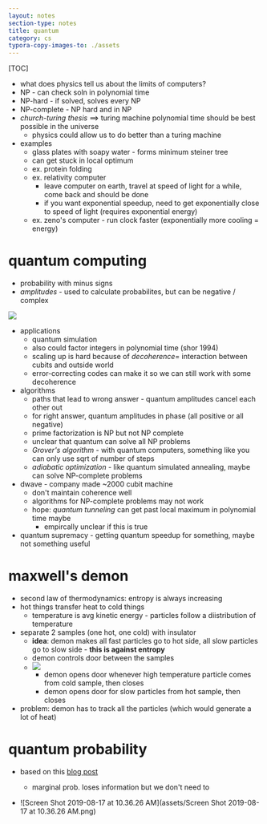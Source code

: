 ```yaml
---
layout: notes
section-type: notes
title: quantum
category: cs
typora-copy-images-to: ./assets
---
```


[TOC]

- what does physics tell us about the limits of computers?
- NP - can check soln in polynomial time
- NP-hard - if solved, solves every NP
- NP-complete - NP hard and in NP
- *church-turing thesis* $\implies$ turing machine polynomial time should be best possible in the universe
  - physics could allow us to do better than a turing machine
- examples
  - glass plates with soapy water - forms minimum steiner tree
  - can get stuck in local optimum
  - ex. protein folding
  - ex. relativity computer
    - leave computer on earth, travel at speed of light for a while, come back and should be done
    - if you want exponential speedup, need to get exponentially close to speed of light (requires exponential energy)
  - ex. zeno's computer - run clock faster (exponentially more cooling = energy)

# quantum computing

- probability with minus signs
- *amplitudes* - used to calculate probabilites, but can be negative / complex

![](assets/quantum/double_slit.png)

- applications
  - quantum simulation
  - also could factor integers in polynomial time (shor 1994)
  - scaling up is hard because of *decoherence*= interaction between cubits and outside world
  - error-correcting codes can make it so we can still work with some decoherence
- algorithms
  - paths that lead to wrong answer - quantum amplitudes cancel each other out
  - for right answer, quantum amplitudes in phase (all positive or all negative)
  - prime factorization is NP but not NP complete
  - unclear that quantum can solve all NP problems
  - *Grover's algorithm* - with quantum computers, something like you can only use sqrt of number of steps
  - *adiabatic optimization* - like quantum simulated annealing, maybe can solve NP-complete problems
- dwave - company made ~2000 cubit machine
  - don't maintain coherence well
  - algorithms for NP-complete problems may not work
  - hope: *quantum tunneling* can get past local maximum in polynomial time maybe
    - empircally unclear if this is true
- quantum supremacy - getting quantum speedup for something, maybe not something useful

# maxwell's demon

- second law of thermodynamics: entropy is always increasing
- hot things transfer heat to cold things
  - temperature is avg kinetic energy - particles follow a diistribution of temperature
- separate 2 samples (one hot, one cold) with insulator
  - **idea**: demon makes all fast particles go to hot side, all slow particles go to slow side - **this is against entropy**
  - demon controls door between the samples
  - ![](assets/quantum/demon.png)
    - demon opens door whenever high temperature particle comes from cold sample, then closes
    - demon opens door for slow particles from hot sample, then closes
- problem: demon has to track all the particles (which would generate a lot of heat)

# quantum probability

- based on this [blog post](https://www.math3ma.com/blog/a-first-look-at-quantum-probability-part-1)

  - marginal prob. loses information but we don't need to
- ![Screen Shot 2019-08-17 at 10.36.26 AM](assets/Screen Shot 2019-08-17 at 10.36.26 AM.png)
  
  